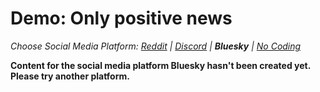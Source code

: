# Demo: Only positive news
_Choose Social Media Platform: <a href='../../reddit/ch13_mental_health/05_demo_only_positive_news.html'>Reddit</a> | <a href='../../discord/ch13_mental_health/05_demo_only_positive_news.html'>Discord</a> | __Bluesky__ | <a href='../../nocode/ch13_mental_health/05_demo_only_positive_news.html'>No Coding</a>_

__Content for the social media platform Bluesky hasn't been created yet. Please try another platform.__